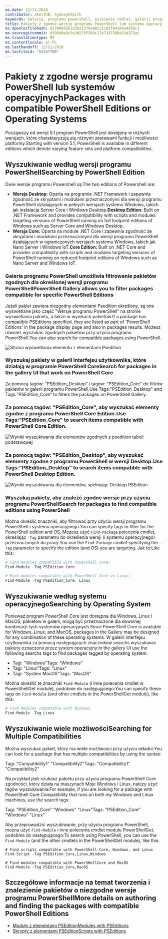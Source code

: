 ```yaml
---
ms.date: 12/11/2018
contributor: JKeithB, SydneyhSmith
keywords: Galeria, programu powershell, polecenie cmdlet, galerii programu PowerShell
title: Pakiety z zgodne wersje programu PowerShell lub systemu operacyjnego
ms.openlocfilehash: 8230866561d3021379a48cc2c83fb4104a4058c1
ms.sourcegitcommit: d396d0e4cfe3d279f399c17e7337380a31d373ac
ms.translationtype: MT
ms.contentlocale: pl-PL
ms.lasthandoff: 12/21/2018
ms.locfileid: "53747708"
---
```

# <a name="packages-with-compatible-powershell-editions-or-operating-systems"></a><span data-ttu-id="b8092-103">Pakiety z zgodne wersje programu PowerShell lub systemów operacyjnych</span><span class="sxs-lookup"><span data-stu-id="b8092-103">Packages with compatible PowerShell Editions or Operating Systems</span></span>

<span data-ttu-id="b8092-104">Począwszy od wersji 5.1 program PowerShell jest dostępny w różnych wersjach, które charakteryzują się różnymi zestawami funkcji i możliwości platformy.</span><span class="sxs-lookup"><span data-stu-id="b8092-104">Starting with version 5.1, PowerShell is available in different editions which denote varying feature sets and platform compatibilities.</span></span>

## <a name="searching-by-powershell-edition"></a><span data-ttu-id="b8092-105">Wyszukiwanie według wersji programu PowerShell</span><span class="sxs-lookup"><span data-stu-id="b8092-105">Searching by PowerShell Edition</span></span> 
<span data-ttu-id="b8092-106">Dwie wersje programu Powershell są:</span><span class="sxs-lookup"><span data-stu-id="b8092-106">The two editions of Powershell are:</span></span>
- <span data-ttu-id="b8092-107">**Wersja Desktop:** Oparta na programie .NET Framework i zapewnia zgodność ze skryptami i modułami przeznaczonymi dla wersji programu PowerShell działających w pełnych wersjach systemu Windows, takich jak instalacja Server Core i Windows Desktop.</span><span class="sxs-lookup"><span data-stu-id="b8092-107">**Desktop Edition:** Built on .NET Framework and provides compatibility with scripts and modules targeting versions of PowerShell running on full footprint editions of Windows such as Server Core and Windows Desktop.</span></span>
- <span data-ttu-id="b8092-108">**Wersja Core:** Oparta na module .NET Core i zapewnia zgodność ze skryptami i modułami przeznaczonymi dla wersji programu PowerShell działających w ograniczonych wersjach systemu Windows, takich jak Nano Server i Windows IoT.</span><span class="sxs-lookup"><span data-stu-id="b8092-108">**Core Edition:** Built on .NET Core and provides compatibility with scripts and modules targeting versions of PowerShell running on reduced footprint editions of Windows such as Nano Server and Windows IoT.</span></span>

### <a name="powershell-gallery-allows-you-to-filter-packages-compatible-for-specific-powershell-editions"></a><span data-ttu-id="b8092-109">Galeria programu PowerShell umożliwia filtrowanie pakietów zgodnych dla określonej wersji programu PowerShell</span><span class="sxs-lookup"><span data-stu-id="b8092-109">PowerShell Gallery allows you to filter packages compatible for specific PowerShell Editions</span></span>

<span data-ttu-id="b8092-110">Jeżeli pakiet zawiera niezgodny elementami Psedition określony, są one wyświetlane jako część "Wersje programu PowerShell" na stronie wyświetlania pakietu, a także w wynikach pakietów.</span><span class="sxs-lookup"><span data-stu-id="b8092-110">If a package has compatible PSEditions specified, they are listed as part of 'PowerShell Editions' in the package display page and also in packages results.</span></span>
<span data-ttu-id="b8092-111">Możesz również wyszukać zgodnych pakietów przy użyciu programu PowerShell.</span><span class="sxs-lookup"><span data-stu-id="b8092-111">You can also search for compatible packages using PowerShell.</span></span>

![Strona wyświetlania elementu z elementami Psedition](../../Images/packagedisplaypagewithpseditions.PNG)

### <a name="search-for-packages-in-the-gallery-ui-that-work-on-powershell-core"></a><span data-ttu-id="b8092-113">Wyszukaj pakiety w galerii interfejsu użytkownika, które działają w programie PowerShell Core</span><span class="sxs-lookup"><span data-stu-id="b8092-113">Search for packages in the gallery UI that work on PowerShell Core</span></span>

<span data-ttu-id="b8092-114">Za pomocą tagów: "PSEdition_Desktop" i tagów: "PSEdition_Core" do filtrów pakietów w galerii programu PowerShell.</span><span class="sxs-lookup"><span data-stu-id="b8092-114">Use Tags:"PSEdition_Desktop" and Tags:"PSEdition_Core" to filters the packages on PowerShell Gallery.</span></span>

### <a name="use-tagspseditioncore-to-search-items-compatible-with-powershell-core-edition"></a><span data-ttu-id="b8092-115">Za pomocą tagów: "PSEdition_Core", aby wyszukać elementy zgodne z programu PowerShell Core Edition.</span><span class="sxs-lookup"><span data-stu-id="b8092-115">Use Tags:"PSEdition_Core" to search items compatible with PowerShell Core Edition.</span></span>

![Wyniki wyszukiwania dla elementów zgodnych z psedition tabeli podstawowej](../../Images/searchresultswithpseditions.PNG)

### <a name="use-tagspseditiondesktop-to-search-items-compatible-with-powershell-desktop-edition"></a><span data-ttu-id="b8092-117">Za pomocą tagów: "PSEdition_Desktop", aby wyszukać elementy zgodne z programu PowerShell w wersji Desktop.</span><span class="sxs-lookup"><span data-stu-id="b8092-117">Use Tags:"PSEdition_Desktop" to search items compatible with PowerShell Desktop Edition.</span></span>

![Wyniki wyszukiwania dla elementów, spełniając Desktop PSEdition](../../Images/searchresultswithpseditionsdesktop.PNG)

### <a name="search-for-packages-to-find-compatible-editions-using-powershell"></a><span data-ttu-id="b8092-119">Wyszukaj pakiety, aby znaleźć zgodne wersje przy użyciu programu PowerShell</span><span class="sxs-lookup"><span data-stu-id="b8092-119">Search for packages to find compatible editions using PowerShell</span></span>
<span data-ttu-id="b8092-120">Można określić znaczniki, aby filtrować przy użyciu wersji programu PowerShell i systemu operacyjnego.</span><span class="sxs-lookup"><span data-stu-id="b8092-120">You can specify tags to filter for the PowerShell edition and OS.</span></span> <span data-ttu-id="b8092-121">Możesz użyć `Find-Package` polecenia cmdlet, określając `-Tag` parametru do określenia wersji (i systemu operacyjnego) przeznaczonych do pracy.</span><span class="sxs-lookup"><span data-stu-id="b8092-121">You use the `Find-Package` cmdlet specifying the `-Tag` parameter to specify the edition (and OS) you are targeting.</span></span>
<span data-ttu-id="b8092-122">Jak to:</span><span class="sxs-lookup"><span data-stu-id="b8092-122">Like this:</span></span>

```powershell
# Find modules compatible with PowerShell Core:
Find-Module -Tag PSEdition_Core

# Find modules compatible with PowerShell Core on Linux:
Find-Module -Tag PSEdition_Core, Linux
```

## <a name="searching-by-operating-system"></a><span data-ttu-id="b8092-123">Wyszukiwanie według systemu operacyjnego</span><span class="sxs-lookup"><span data-stu-id="b8092-123">Searching by Operating System</span></span> 

<span data-ttu-id="b8092-124">Ponieważ program PowerShell Core jest dostępna dla Windows, Linux i MacOS, pakietów w galerii, mogą być przeznaczone dla dowolnej kombinacji tych systemów operacyjnych.</span><span class="sxs-lookup"><span data-stu-id="b8092-124">Since PowerShell Core is available for Windows, Linux, and MacOS, packages in the Gallery may be designed for any combination of these operating systems.</span></span> <span data-ttu-id="b8092-125">W galerii interfejsu użytkownika za pomocą następujących znaczników searchs wyszukiwać pakiety oznaczone przez system operacyjny:</span><span class="sxs-lookup"><span data-stu-id="b8092-125">In the gallery UI use the following searchs tags to find packages tagged by operating system:</span></span>

- <span data-ttu-id="b8092-126">Tagi: "Windows"</span><span class="sxs-lookup"><span data-stu-id="b8092-126">Tags: "Windows"</span></span>
- <span data-ttu-id="b8092-127">Tagi: "Linux"</span><span class="sxs-lookup"><span data-stu-id="b8092-127">Tags: "Linux"</span></span>
- <span data-ttu-id="b8092-128">Tagi: "System MacOS"</span><span class="sxs-lookup"><span data-stu-id="b8092-128">Tags: "MacOS"</span></span> 

<span data-ttu-id="b8092-129">Można określić te znaczniki `Find-Module` (i inne polecenia cmdlet w PowerShellGet module), podobnie do następującego:</span><span class="sxs-lookup"><span data-stu-id="b8092-129">You can specify these tags on `Find-Module` (and other cmdlets in the PowerShellGet module), like this:</span></span>

```powershell
# Find Modules compatible with Windows
Find-Module -Tag Linux
```

## <a name="searching-for-multiple-compatibilities"></a><span data-ttu-id="b8092-130">Wyszukiwanie wiele możliwości</span><span class="sxs-lookup"><span data-stu-id="b8092-130">Searching for Multiple Compatibilities</span></span>

<span data-ttu-id="b8092-131">Można wyszukać pakiet, który ma wiele możliwości przy użyciu składni:</span><span class="sxs-lookup"><span data-stu-id="b8092-131">You can look for a package that has multiple compatibilities by using the syntax:</span></span> 

<span data-ttu-id="b8092-132">Tagi: "Compatibility1" "Compatibility2"</span><span class="sxs-lookup"><span data-stu-id="b8092-132">Tags: "Compatibility1" "Compatibility2"</span></span> 

<span data-ttu-id="b8092-133">Na przykład jeśli szukasz pakietu przy użyciu programu PowerShell Core zgodności, który działa na maszynach Moje Windows i Linux, należy użyć tagów wyszukiwania:</span><span class="sxs-lookup"><span data-stu-id="b8092-133">For example, if you are looking for a package with PowerShell Core Compatibility that runs on both my Windows and Linux machines, use the search tags:</span></span>

<span data-ttu-id="b8092-134">Tagi: "PSEdition_Core" "Windows" "Linux"</span><span class="sxs-lookup"><span data-stu-id="b8092-134">Tags: "PSEdition_Core" "Windows" "Linux"</span></span> 

<span data-ttu-id="b8092-135">Aby przeprowadzić wyszukiwanie, przy użyciu programu PowerShell, można użyć `Find-Module` i inne polecenia cmdlet modułu PowerShellGet, podobnie do następującego:</span><span class="sxs-lookup"><span data-stu-id="b8092-135">To search using PowerShell, you can use the `Find-Module` (and the other cmdlets in the PowerShellGet module), like this:</span></span>

```powewrshell
# Find scripts compatible with PowerShell Core, Windows, and Linux
Find-Script -Tag PSEdition_Core,Linux,Windows

# Find modules compatible with PowerSHellCore and MacOS
Find-Module -Tag PSEdition_Core,MacOS
```

## <a name="more-details-on-authoring-and-finding-the-packages-with-compatible-powershell-editions"></a><span data-ttu-id="b8092-136">Szczegółowe informacje na temat tworzenia i znalezienie pakietów o niezgodne wersje programu PowerShell</span><span class="sxs-lookup"><span data-stu-id="b8092-136">More details on authoring and finding the packages with compatible PowerShell Editions</span></span>

- [<span data-ttu-id="b8092-137">Moduły z elementami PSEdition</span><span class="sxs-lookup"><span data-stu-id="b8092-137">Modules with PSEditions</span></span>](../../concepts/module-psedition-support.md)
- [<span data-ttu-id="b8092-138">Skrypty z elementami PSEdition</span><span class="sxs-lookup"><span data-stu-id="b8092-138">Scripts with PSEditions</span></span>](../../concepts/script-psedition-support.md)
